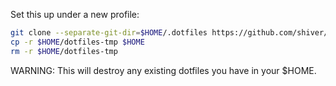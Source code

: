 Set this up under a new profile:

```bash
git clone --separate-git-dir=$HOME/.dotfiles https://github.com/shiver/dotfiles $HOME/dotfiles-tmp
cp -r $HOME/dotfiles-tmp $HOME
rm -r $HOME/dotfiles-tmp
```

WARNING: This will destroy any existing dotfiles you have in your $HOME.
